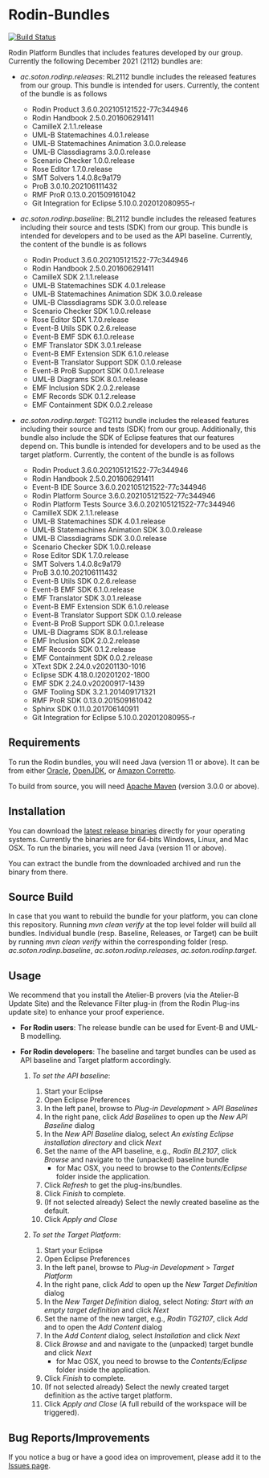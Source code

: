 Rodin-Bundles
=============

[![Build Status](https://app.travis-ci.com/eventB-Soton/Rodin-Bundles.svg?branch=master)](https://app.travis-ci.com/github/eventB-Soton/Rodin-Bundles)

Rodin Platform Bundles that includes features developed by our
group. Currently the following December 2021 (2112) bundles are:

* *ac.soton.rodinp.releases*: RL2112 bundle includes the released features
  from our group. This bundle is intended for users. Currently, the
  content of the bundle is as follows
  - Rodin Product 3.6.0.202105121522-77c344946
  - Rodin Handbook 2.5.0.201606291411
  - CamilleX 2.1.1.release
  - UML-B Statemachines 4.0.1.release
  - UML-B Statemachines Animation 3.0.0.release
  - UML-B Classdiagrams 3.0.0.release
  - Scenario Checker 1.0.0.release
  - Rose Editor 1.7.0.release
  - SMT Solvers 1.4.0.8c9a179
  - ProB 3.0.10.202106111432
  - RMF ProR 0.13.0.201509161042
  - Git Integration for Eclipse 5.10.0.202012080955-r

* *ac.soton.rodinp.baseline*: BL2112 bundle includes the released features
  including their source and tests (SDK) from our group. This bundle
  is intended for developers and to be used as the API baseline.
  Currently, the content of the bundle is as follows
  - Rodin Product 3.6.0.202105121522-77c344946
  - Rodin Handbook 2.5.0.201606291411
  - CamilleX SDK 2.1.1.release
  - UML-B Statemachines SDK 4.0.1.release
  - UML-B Statemachines Animation SDK 3.0.0.release
  - UML-B Classdiagrams SDK 3.0.0.release
  - Scenario Checker SDK 1.0.0.release
  - Rose Editor SDK 1.7.0.release
  - Event-B Utils SDK 0.2.6.release
  - Event-B EMF SDK 6.1.0.release
  - EMF Translator SDK 3.0.1.release
  - Event-B EMF Extension SDK 6.1.0.release
  - Event-B Translator Support SDK 0.1.0.release
  - Event-B ProB Support SDK 0.0.1.release
  - UML-B Diagrams SDK 8.0.1.release
  - EMF Inclusion SDK 2.0.2.release
  - EMF Records SDK 0.1.2.release
  - EMF Containment SDK 0.0.2.release

* *ac.soton.rodinp.target*: TG2112 bundle includes the released features
  including their source and tests (SDK) from our group. Additionally,
  this bundle also include the SDK of Eclipse features that our
  features depend on. This bundle is intended for developers and to be
  used as the target platform. Currently, the content of the bundle is
  as follows
  - Rodin Product 3.6.0.202105121522-77c344946
  - Rodin Handbook 2.5.0.201606291411
  - Event-B IDE Source 3.6.0.202105121522-77c344946
  - Rodin Platform Source 3.6.0.202105121522-77c344946
  - Rodin Platform Tests Source 3.6.0.202105121522-77c344946
  - CamilleX SDK 2.1.1.release
  - UML-B Statemachines SDK 4.0.1.release
  - UML-B Statemachines Animation SDK 3.0.0.release
  - UML-B Classdiagrams SDK 3.0.0.release
  - Scenario Checker SDK 1.0.0.release
  - Rose Editor SDK 1.7.0.release
  - SMT Solvers 1.4.0.8c9a179
  - ProB 3.0.10.202106111432
  - Event-B Utils SDK 0.2.6.release
  - Event-B EMF SDK 6.1.0.release
  - EMF Translator SDK 3.0.1.release
  - Event-B EMF Extension SDK 6.1.0.release
  - Event-B Translator Support SDK 0.1.0.release
  - Event-B ProB Support SDK 0.0.1.release
  - UML-B Diagrams SDK 8.0.1.release
  - EMF Inclusion SDK 2.0.2.release
  - EMF Records SDK 0.1.2.release
  - EMF Containment SDK 0.0.2.release
  - XText SDK 2.24.0.v20201130-1016
  - Eclipse SDK 4.18.0.I20201202-1800
  - EMF SDK 2.24.0.v20200917-1439
  - GMF Tooling SDK 3.2.1.201409171321
  - RMF ProR SDK 0.13.0.201509161042
  - Sphinx SDK 0.11.0.201706140911
  - Git Integration for Eclipse 5.10.0.202012080955-r

Requirements
------------
To run the Rodin bundles, you will need Java (version 11 or above). It can
be from either
[Oracle](http://www.oracle.com/technetwork/java/javase/downloads/index.html),
[OpenJDK](https://openjdk.java.net/projects/jdk/), or
[Amazon Corretto](https://aws.amazon.com/corretto/).

To build from source, you will need [Apache Maven](https://maven.apache.org/download.cgi) (version 3.0.0 or above).

Installation
------------

You can download the
[latest release binaries](https://github.com/eventB-Soton/Rodin-Bundles/releases/latest)
directly for your operating systems. Currently the binaries are for 64-bits
Windows, Linux, and Mac OSX. To run the binaries, you will need Java
(version 11 or above).

You can extract the bundle from the downloaded archived and run the
binary from there.

Source Build
------------

In case that you want to rebuild the bundle for your platform, you can
clone this repository. Running *mvn clean verify* at the top level
folder will build all bundles. Individual bundle (resp. Baseline, Releases,
or Target) can be built by running *mvn clean verify* within the
corresponding folder (resp. *ac.soton.rodinp.baseline*,
*ac.soton.rodinp.releases*, *ac.soton.rodinp.target*.

Usage
-----

We recommend that you install the Atelier-B provers (via the Atelier-B
Update Site) and the Relevance Filter plug-in (from the Rodin Plug-ins
update site) to enhance your proof experience.

- **For Rodin users**: The release bundle can be used for Event-B and
UML-B modelling.

- **For Rodin developers**: The baseline and target bundles can be used as
API baseline and Target platform accordingly.
    1. *To set the API baseline*:
        1. Start your Eclipse
        1. Open Eclipse Preferences
	    1. In the left panel, browse to *Plug-in Development* > *API
    Baselines*
	    1. In the right pane, click *Add Baselines* to open up the *New API
    Baseline* dialog
	    1. In the *New API Baseline* dialog, select *An existing
    Eclipse installation directory* and click *Next*
	    1. Set the name of the API baseline, e.g., *Rodin BL2107*, click
    *Browse* and navigate to the (unpacked) baseline bundle
	        * for Mac OSX, you need to browse to the *Contents/Eclipse* folder inside
      the application.
        1. Click *Refresh* to get the plug-ins/bundles.
	    1. Click *Finish* to complete.
	    1. (If not selected already) Select the newly created baseline as
       the default.
        1. Click *Apply and Close*

    1. *To set the Target Platform*:
        1. Start your Eclipse
        1. Open Eclipse Preferences
	    1. In the left panel, browse to *Plug-in Development* >
           *Target Platform*
	    1. In the right pane, click *Add* to open up the *New
    Target Definition* dialog
	    1. In the *New Target Definition* dialog, select *Noting:
           Start with an empty target definition* and click *Next*
	    1. Set the name of the new target, e.g., *Rodin TG2107*, click
		*Add* and to open the *Add Content* dialog
        1. In the *Add Content* dialog, select *Installation* and
           click *Next*
        1. Click *Browse* and and navigate to the (unpacked) target
           bundle and click *Next*
	        * for Mac OSX, you need to browse to the *Contents/Eclipse* folder inside
      the application.
	    1. Click *Finish* to complete.
	    1. (If not selected already) Select the newly created target definition as
       the active target platform.
        1. Click *Apply and Close* (A full rebuild of the workspace
           will be triggered).

Bug Reports/Improvements
------------------------
If you notice a bug or have a good idea on improvement, please add it to the [Issues page](https://github.com/eventB-Soton/Rodin-Bundles/issues).
